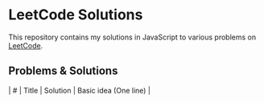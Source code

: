 # LeetCode Solutions
This repository contains my solutions in JavaScript to various problems on [LeetCode](https://leetcode.com/).

## Problems & Solutions
| # | Title | Solution | Basic idea (One line) |
